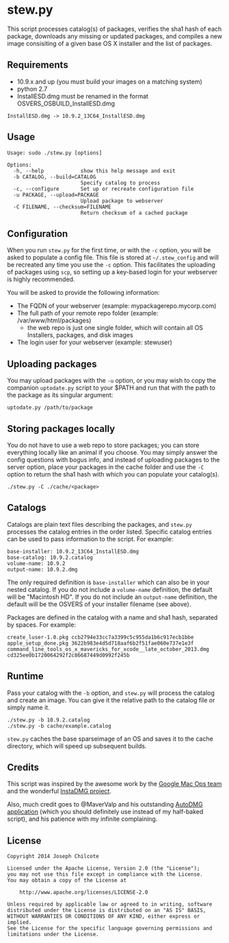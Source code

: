 stew.py
=======

This script processes catalog(s) of packages, verifies the sha1 hash of each package, downloads any missing or updated packages, 
and compiles a new image consisiting of a given base OS X installer and the list of packages.

Requirements
------------
+ 10.9.x and up (you must build your images on a matching system)  
+ python 2.7  
+ InstallESD.dmg must be renamed in the format OSVERS_OSBUILD_InstallESD.dmg  
```
InstallESD.dmg -> 10.9.2_13C64_InstallESD.dmg
```  

Usage
-----

	Usage: sudo ./stew.py [options]

	Options:
	  -h, --help            show this help message and exit
	  -b CATALOG, --build=CATALOG
							Specify catalog to process
	  -c, --configure       Set up or recreate configuration file
	  -u PACKAGE, --upload=PACKAGE
							Upload package to webserver
	  -C FILENAME, --checksum=FILENAME
							Return checksum of a cached package


Configuration
-------------
When you run ```stew.py``` for the first time, or with the ```-c``` option, you will be asked to populate a config file.  This file is stored at ```~/.stew_config``` and will be recreated any time you use the ```-c``` option. This facilitates the uploading of packages using ```scp```, so setting up a key-based login for your webserver is highly recommended.  

You will be asked to provide the following information:  

+ The FQDN of your webserver (example: mypackagerepo.mycorp.com)
+ The full path of your remote repo folder (example: /var/www/html/packages)  
	+ the web repo is just one single folder, which will contain all OS Installers, packages, and disk images  
+ The login user for your webserver (example: stewuser)

Uploading packages
------------------
You may upload packages with the ```-u``` option, or you may wish to copy the companion ```uptodate.py``` script to your $PATH and run that with the path to the package as its singular argument:  

	uptodate.py /path/to/package

Storing packages locally
------------------------
You do not have to use a web repo to store packages; you can store everything locally like an animal if you choose. You may simply answer the config questions with bogus info, and instead of uploading packages to the server option, place your packages in the cache folder and use the ```-C``` option to return the sha1 hash with which you can populate your catalog(s).  

	./stew.py -C ./cache/<package>

Catalogs
--------

Catalogs are plain text files describing the packages, and ```stew.py``` processes the catalog entries in the order listed. Specific catalog entries can be used to pass information to the script. For example:   

	base-installer: 10.9.2_13C64_InstallESD.dmg    
	base-catalog: 10.9.2.catalog  
	volume-name: 10.9.2  
	output-name: 10.9.2.dmg  

The only required definition is ```base-installer``` which can also be in your nested catalog. If you do not include a ```volume-name``` definition, the default will be "Macintosh HD". If you do not include an ```output-name``` definition, the default will be the OSVERS of your installer filename (see above).  

Packages are defined in the catalog with a name and sha1 hash, separated by spaces. For example:  

	create_luser-1.0.pkg ccb2794e33cc7a3399c5c955da1b6c917ecb1bbe
	apple_setup_done.pkg 3622b983e4d5d718aaf6b2f51fae060e737e1e3f
	command_line_tools_os_x_mavericks_for_xcode__late_october_2013.dmg cd325ee0b1720064292f2c86687449d0992f245b 

Runtime
-------
Pass your catalog with the ```-b``` option, and ```stew.py``` will process the catalog and create an image. You can give it the relative path to the catalog file or simply name it.  

	./stew.py -b 10.9.2.catalog
	./stew.py -b cache/example.catalog
 
 ```stew.py``` caches the base sparseimage of an OS and saves it to the cache directory, which will speed up subsequent builds.  

Credits
-------

This script was inspired by the awesome work by the [Google Mac Ops team](https://code.google.com/p/google-macops/source/browse/#svn%2Ftrunk%2Fcan_haz_image) and the wonderful [InstaDMG project](https://code.google.com/p/instadmg/).

Also, much credit goes to @MaverValp and his outstanding [AutoDMG application](https://github.com/MagerValp/AutoDMG) (which you should definitely use instead of my half-baked script), and his patience with my infinite complaining. 

License
-------

	Copyright 2014 Joseph Chilcote
	
	Licensed under the Apache License, Version 2.0 (the "License");
	you may not use this file except in compliance with the License.
	You may obtain a copy of the License at
	
		http://www.apache.org/licenses/LICENSE-2.0
	
	Unless required by applicable law or agreed to in writing, software
	distributed under the License is distributed on an "AS IS" BASIS,
	WITHOUT WARRANTIES OR CONDITIONS OF ANY KIND, either express or implied.
	See the License for the specific language governing permissions and
	limitations under the License.
